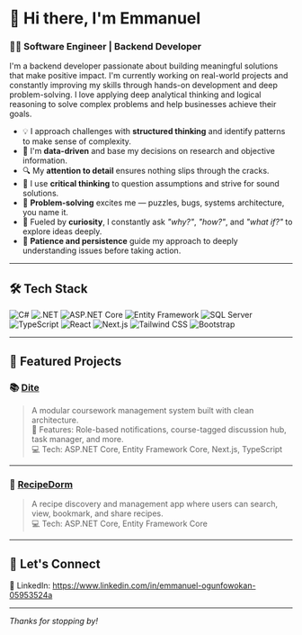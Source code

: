 # 👋 Hi there, I'm Emmanuel

### 👨‍💻 Software Engineer | Backend Developer

I'm a backend developer passionate about building meaningful solutions that make positive impact. I'm currently working on real-world projects and constantly improving my skills through hands-on development and deep problem-solving. I love applying deep analytical thinking and logical reasoning to solve complex problems and help businesses achieve their goals.

- 💡 I approach challenges with **structured thinking** and identify patterns to make sense of complexity.
- 🧐 I'm **data-driven** and base my decisions on research and objective information.
- 🔍 My **attention to detail** ensures nothing slips through the cracks.
- 🤔 I use **critical thinking** to question assumptions and strive for sound solutions.
- 🧩 **Problem-solving** excites me — puzzles, bugs, systems architecture, you name it.
- 🧠 Fueled by **curiosity**, I constantly ask *"why?"*, *"how?"*, and *"what if?"* to explore ideas deeply.
- 🧘 **Patience and persistence** guide my approach to deeply understanding issues before taking action.

---

## 🛠 Tech Stack

![C#](https://img.shields.io/badge/C%23-239120?style=flat&logo=c-sharp&logoColor=white)
![.NET](https://img.shields.io/badge/.NET-512BD4?style=flat&logo=dotnet&logoColor=white)
![ASP.NET Core](https://img.shields.io/badge/ASP.NET_Core-512BD4?style=flat&logo=dotnet&logoColor=white)
![Entity Framework](https://img.shields.io/badge/Entity_Framework_Core-6DB33F?style=flat&logo=ef&logoColor=white)
![SQL Server](https://img.shields.io/badge/SQL_Server-CC2927?style=flat&logo=microsoft-sql-server&logoColor=white)
![TypeScript](https://img.shields.io/badge/TypeScript-3178C6?style=flat&logo=typescript&logoColor=white)
![React](https://img.shields.io/badge/React-61DAFB?style=flat&logo=react&logoColor=white)
![Next.js](https://img.shields.io/badge/Next.js-000000?style=flat&logo=nextdotjs&logoColor=white)
![Tailwind CSS](https://img.shields.io/badge/Tailwind_CSS-06B6D4?style=flat&logo=tailwindcss&logoColor=white)
![Bootstrap](https://img.shields.io/badge/Bootstrap-7952B3?style=flat&logo=bootstrap&logoColor=white)

---

## 📌 Featured Projects

### 📚 [Dite](https://dite.vercel.app/)
> A modular coursework management system built with clean architecture.  
> 🌟 Features: Role-based notifications, course-tagged discussion hub, task manager, and more.  
> 💻 Tech: ASP.NET Core, Entity Framework Core, Next.js, TypeScript

---

### 🍲 [RecipeDorm](https://recipe-dorm-frontend-0001.vercel.app/)
> A recipe discovery and management app where users can search, view, bookmark, and share recipes.  
> 💻 Tech: ASP.NET Core, Entity Framework Core

---

## 🔗 Let's Connect
  
💼 LinkedIn: https://www.linkedin.com/in/emmanuel-ogunfowokan-05953524a

---

*Thanks for stopping by!*
